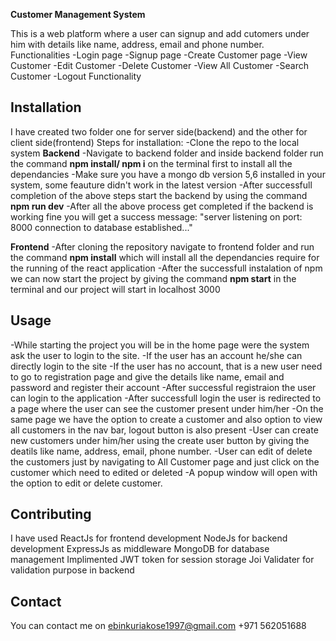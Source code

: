 **Customer Management System**

This is a web platform where a user can signup and add cutomers under him with  details like name, address, email and phone number.
Functionalities
-Login page
-Signup page
-Create Customer page
-View Customer
-Edit Customer
-Delete Customer
-View All Customer
-Search Customer
-Logout Functionality

## Installation

I have created two folder one for server side(backend) and the other for client side(frontend)
Steps for installation:
-Clone the repo to the local system
**Backend**
-Navigate to backend folder and inside backend folder run the command **npm install/ npm i** on the terminal first to install all the dependancies 
-Make sure you have a mongo db version 5,6 installed in your system, some feauture didn't work in the latest version
-After successfull completion of the above steps start the backend by using the command **npm run dev**
-After all the above process get completed if the backend is working fine you will get a success message:
"server listening on port: 8000
connection to database established..."

**Frontend**
-After cloning the repository navigate to frontend folder and run the command **npm install** which will install all the dependancies require for the running of the react application
-After the successfull instalation of npm we can now start the project by giving the command **npm start** in the terminal and our project will start in localhost 3000

## Usage

-While starting the project you will be in the home page were the system ask the user to login to the site.
-If the user has an account he/she can directly login to the site
-If the user has no account, that is a new user need to go to registration page and give the details like name, email and password and register their account
-After successful registraion the user can login to the application
-After successfull login the user is redirected to a page where the user can see the customer present under him/her
-On the same page we have the option to create a customer and also option to view all customers in the nav bar, logout button is also present
-User can create new customers under him/her using the create user button by giving the deatils like name, address, email, phone number.
-User can edit of delete the customers just by navigating to All Customer page and just click on the customer which need to edited or deleted
-A popup window will open with the option to edit or delete customer.

## Contributing
I have used ReactJs for frontend development
NodeJs for backend development
ExpressJs as middleware
MongoDB for database management
Implimented JWT token for session storage
Joi Validater for validation purpose in backend


## Contact

You can contact me on 
ebinkuriakose1997@gmail.com
+971 562051688

